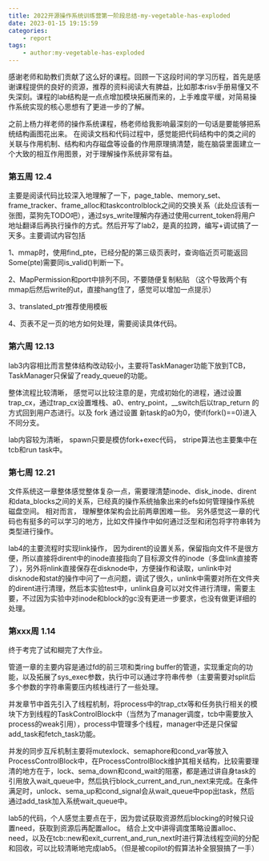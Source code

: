 ```yaml
---
title: 2022开源操作系统训练营第一阶段总结-my-vegetable-has-exploded
date: 2023-01-15 19:15:59
categories:
    - report
tags:
	- author:my-vegetable-has-exploded
---
```


感谢老师和助教们贡献了这么好的课程。回顾一下这段时间的学习历程，首先是感谢课程提供的良好的资源，推荐的资料阅读大有脾益，比如那本risv手册易懂又不失深刻。课程的lab结构是一点点增加模块拓展而来的，上手难度平缓，对简易操作系统实现的核心思想有了更进一步的了解。

之前上杨力祥老师的操作系统课程，杨老师给我影响最深刻的一句话是要能够把系统结构画图花出来。 在阅读文档和代码过程中，感觉能把代码结构中的类之间的关联与作用机制、结构和内存磁盘等设备的作用原理搞清楚，能在脑袋里面建立一个大致的相互作用图景，对于理解操作系统非常有益。

### 第五周 12.4

主要是阅读代码比较深入地理解了一下，page_table、memory_set、frame_tracker、frame_alloc和taskcontrolblock之间的交换关系（此处应该有一张图，菜狗先TODO吧），通过sys_write理解内存通过使用current_token将用户地址翻译后再执行操作的方式。然后开写了lab2，是真的拉跨，编写+调试搞了一天多。主要调试内容包括 

1、mmap时，使用find_pte，已经分配的第三级页表时，查询临近页可能返回Some(pte)需要同is_valid()判断一下。 

2、MapPermission和port中排列不同，不要随便复制粘贴 （这个导致两个有mmap后然后write的ut，直接hang住了，感觉可以增加一点提示）

3、translated_ptr推荐使用模板 

4、页表不足一页的地方如何处理，需要阅读具体代码。

### 第六周 12.13

lab3内容相比而言整体结构改动较小，主要将TaskManager功能下放到TCB，TaskManager只保留了ready_queue的功能。

整体流程比较清晰， 感觉可以比较注意的是，完成初始化的进程，通过设置trap_cx，通过trap_cx设置堆栈、a0、entry_point，__switch后以trap_return 的方式回到用户态进行。以及 fork 通过设置 新task的a0为0，使if(fork()==0)进入不同分支。

lab内容较为清晰， spawn只要是模仿fork+exec代码， stripe算法也主要集中在tcb和run task中。

### 第七周 12.21

文件系统这一章整体感觉整体复杂一点，需要理清楚inode、disk_inode、dirent和data_blocks之间的关系，已经真的操作系统抽象出来的efs如何管理操作系统磁盘空间。  相对而言， 理解整体架构会比前两章困难一些。 另外感觉这一章的代码也有挺多的可以学习的地方，比如文件操作中如何通过泛型和闭包将字符串转为类型进行操作。

lab4的主要流程时实现link操作， 因为dirent的设置关系，保留指向文件不是很方便，所以直接将dirent中的inode直接指向了目标源文件的inode（多盘link直接寄了），另外将nlink直接保存在disknode中，方便操作和读取，unlink中对disknode和stat的操作中问了一点问题，调试了很久，unlink中需要对所在文件夹的dirent进行清理，然后本实验test中，unlink自身可以对文件进行清理，需要主要，不过因为实验中对inode和block的gc没有更进一步要求，也没有做更详细的处理。

### 第xxx周 1.14

终于考完了试和糊完了大作业。

管道一章的主要内容是通过fd的前三项和类ring buffer的管道，实现重定向的功能，以及拓展了sys_exec参数，执行中可以通过字符串传参（主要需要对split后多个参数的字符串需要压内核栈进行了一些处理。

并发章节中首先引入了线程机制，将process中的trap_ctx等和任务执行相关的模块下方到线程的TaskControlBlock中（当然为了manager调度，tcb中需要放入process的weak引用），process中管理多个线程，manager中还是只保留add_task和fetch_task功能。

并发的同步互斥机制主要将mutexlock、semaphore和cond_var等放入ProcessControlBlock中，在ProcessControlBlock维护其相关结构，比较需要理清的地方在于，lock、sema_down和cond_wait的阻塞，都是通过讲自身task的引用放入wait_queue中，然后执行block_current_and_run_next来完成。在条件满足时，unlock、sema_up和cond_signal会从wait_queue中pop出task，然后通过add_task加入系统wait_queue中。

lab5的代码，个人感觉主要点在于，因为尝试获取资源然后blocking的时候只设置need，获取到资源后再配置alloc。 结合上文中讲得调度策略设置alloc、need，以及在tcb::new和exit_current_and_run_next时进行算法线程空间的分配和回收，可以比较清晰地完成lab5。（但是被copilot的假算法补全狠狠搞了一手）